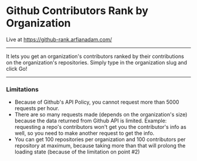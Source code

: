 # Github Contributors Rank by Organization
Live at https://github-rank.arfianadam.com/
<hr />

It lets you get an organization's contributors ranked by their contributions on the organization's repositories. Simply type in the organization slug and click Go!
<hr />

### Limitations
- Because of Github's API Policy, you cannot request more than 5000 requests per hour.
- There are so many requests made (depends on the organization's size) because the data returned from Github API is limited. Example: requesting a repo's contributors won't get you the contributor's info as well, so you need to make another request to get the info.
- You can get 100 repositories per organization and 100 contributors per repository at maximum, because taking more than that will prolong the loading state (because of the limitation on point #2)
